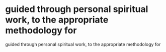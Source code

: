 # guided through personal spiritual work, to the appropriate methodology for

guided through personal spiritual work, to the appropriate methodology for